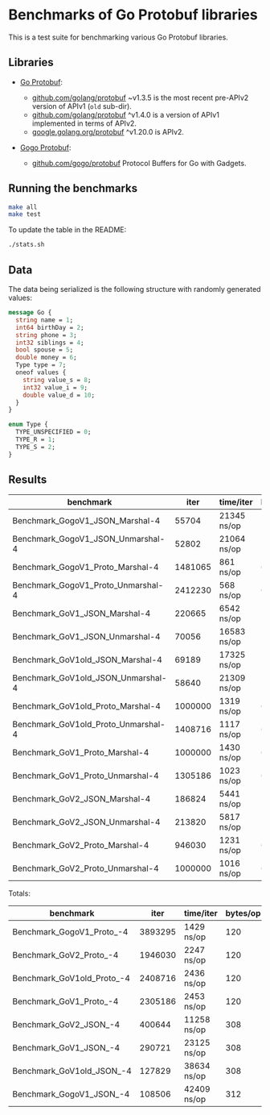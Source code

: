 # Benchmarks of Go Protobuf libraries

This is a test suite for benchmarking various Go Protobuf libraries.

## Libraries

* [Go Protobuf](https://blog.golang.org/protobuf-apiv2):
  - [github.com/golang/protobuf](https://github.com/golang/protobuf/releases/tag/v1.3.5) ~v1.3.5 is the most recent pre-APIv2 version of APIv1 (`old` sub-dir).
  - [github.com/golang/protobuf](https://github.com/golang/protobuf) ^v1.4.0 is a version of APIv1 implemented in terms of APIv2.
  - [google.golang.org/protobuf](https://github.com/protocolbuffers/protobuf-go) ^v1.20.0 is APIv2.

* [Gogo Protobuf](https://github.com/gogo/protobuf):
  - [github.com/gogo/protobuf](https://github.com/gogo/protobuf) Protocol Buffers for Go with Gadgets.

## Running the benchmarks

```bash
make all
make test
```

To update the table in the README:

```bash
./stats.sh
```

## Data

The data being serialized is the following structure with randomly generated values:

```proto
message Go {
  string name = 1;
  int64 birthDay = 2;
  string phone = 3;
  int32 siblings = 4;
  bool spouse = 5;
  double money = 6;
  Type type = 7;
  oneof values {
    string value_s = 8;
    int32 value_i = 9;
    double value_d = 10;
  }
}

enum Type {
  TYPE_UNSPECIFIED = 0;
  TYPE_R = 1;
  TYPE_S = 2;
}
```


## Results

benchmark                                | iter      | time/iter | bytes/op  |  allocs/op |tt.sec  | tt.kb        | ns/alloc
-----------------------------------------|-----------|-----------|-----------|------------|--------|--------------|-----------
Benchmark_GogoV1_JSON_Marshal-4          |      55704 |  21345 ns/op |   156 | 4561 |   1.19 |     868 |    4.68
Benchmark_GogoV1_JSON_Unmarshal-4        |      52802 |  21064 ns/op |   156 | 4603 |   1.11 |     823 |    4.58
Benchmark_GogoV1_Proto_Marshal-4         |    1481065 |    861 ns/op |    60 |  64 |   1.28 |    8901 |   13.45
Benchmark_GogoV1_Proto_Unmarshal-4       |    2412230 |    568 ns/op |    60 |  48 |   1.37 |   14497 |   11.83
Benchmark_GoV1_JSON_Marshal-4            |     220665 |   6542 ns/op |   154 | 1003 |   1.44 |    3398 |    6.52
Benchmark_GoV1_JSON_Unmarshal-4          |      70056 |  16583 ns/op |   154 | 4104 |   1.16 |    1078 |    4.04
Benchmark_GoV1old_JSON_Marshal-4         |      69189 |  17325 ns/op |   154 | 4016 |   1.20 |    1065 |    4.31
Benchmark_GoV1old_JSON_Unmarshal-4       |      58640 |  21309 ns/op |   154 | 4680 |   1.25 |     903 |    4.55
Benchmark_GoV1old_Proto_Marshal-4        |    1000000 |   1319 ns/op |    60 |  72 |   1.32 |    6010 |   18.32
Benchmark_GoV1old_Proto_Unmarshal-4      |    1408716 |   1117 ns/op |    60 | 160 |   1.57 |    8466 |    6.98
Benchmark_GoV1_Proto_Marshal-4           |    1000000 |   1430 ns/op |    60 |  64 |   1.43 |    6010 |   22.34
Benchmark_GoV1_Proto_Unmarshal-4         |    1305186 |   1023 ns/op |    60 | 176 |   1.34 |    7844 |    5.81
Benchmark_GoV2_JSON_Marshal-4            |     186824 |   5441 ns/op |   154 | 761 |   1.02 |    2877 |    7.15
Benchmark_GoV2_JSON_Unmarshal-4          |     213820 |   5817 ns/op |   154 | 741 |   1.24 |    3292 |    7.85
Benchmark_GoV2_Proto_Marshal-4           |     946030 |   1231 ns/op |    60 |  64 |   1.16 |    5685 |   19.23
Benchmark_GoV2_Proto_Unmarshal-4         |    1000000 |   1016 ns/op |    60 | 176 |   1.02 |    6010 |    5.77


Totals:


benchmark                                | iter  | time/iter | bytes/op  |  allocs/op |tt.sec  | tt.kb        | ns/alloc
-----------------------------------------|-------|-----------|-----------|------------|--------|--------------|-----------
Benchmark_GogoV1_Proto_-4                |    3893295 |   1429 ns/op |   120 | 112 |   5.56 |   46797 |   12.76
Benchmark_GoV2_Proto_-4                  |    1946030 |   2247 ns/op |   120 | 240 |   4.37 |   23391 |    9.36
Benchmark_GoV1old_Proto_-4               |    2408716 |   2436 ns/op |   120 | 232 |   5.87 |   28952 |   10.50
Benchmark_GoV1_Proto_-4                  |    2305186 |   2453 ns/op |   120 | 240 |   5.65 |   27708 |   10.22
Benchmark_GoV2_JSON_-4                   |     400644 |  11258 ns/op |   308 | 1502 |   4.51 |   12339 |    7.50
Benchmark_GoV1_JSON_-4                   |     290721 |  23125 ns/op |   308 | 5107 |   6.72 |    8954 |    4.53
Benchmark_GoV1old_JSON_-4                |     127829 |  38634 ns/op |   308 | 8696 |   4.94 |    3937 |    4.44
Benchmark_GogoV1_JSON_-4                 |     108506 |  42409 ns/op |   312 | 9164 |   4.60 |    3385 |    4.63
